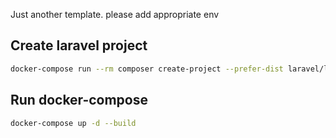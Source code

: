 Just another template. please add appropriate env

Create laravel project
----------------------
[Installation]: https://laravel.com/docs/10.x#your-first-laravel-project

```bash
docker-compose run --rm composer create-project --prefer-dist laravel/laravel .
```

Run docker-compose
------------------

```bash
docker-compose up -d --build
```